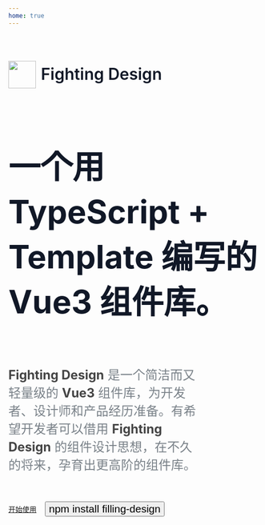 ```yaml
---
home: true
---
```


<h3 class="title">
  <img src="https://tianyuhao.cn/fighting/imgs/logo.png">
  Fighting Design
</h3>
<h1 class="title_2">一个用 TypeScript + Template 编写的 Vue3 组件库。</h1>

<p class="content">
  <strong>Fighting Design</strong> 是一个简洁而又轻量级的
  <strong>Vue3</strong>
  组件库，为开发者、设计师和产品经历准备。有希望开发者可以借用
  <strong>Fighting Design</strong>
  的组件设计思想，在不久的将来，孕育出更高阶的组件库。
</p>

<div class="action">
  <a href="/fighting/components/install.html">开始使用</a>
  <button class="code">npm install filling-design</button>
</div>

<style scoped>
.title {
  font-weight: 600;
  font-size: 32px;
  color: rgb(17, 24, 39);
  line-height: 100px;
  display: flex;
  align-items: center;
}
.title img {
  width: 55px;
  margin-right: 10px;
}
.title_2 {
  font-size: 4rem;
  white-space: wrap;
  line-height: 90px;
  font-weight: 700;
  color: rgb(17, 24, 39);
}
.content {
  margin-top: 40px;
  font-size: 25px;
  line-height: 36px;
  display: inline-block;
  width: 75%;
  color: rgb(121, 129, 136);
}
.content strong {
  color: rgb(68, 68, 68);
}
.action {
  margin-top: 30px;
  display: flex;
  align-items: center;
}
.action .code {
  margin-left: 17px;
  font-size: 21px;
}
</style>

<style>
.home-content {
  max-width: 1200px !important;
}
</style>
